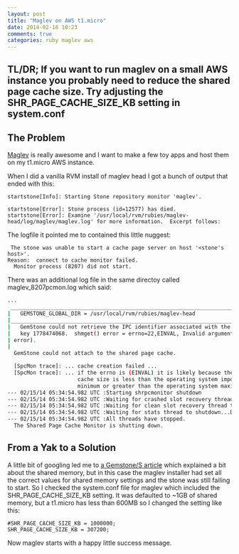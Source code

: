 ```yaml
---
layout: post
title: "Maglev on AWS t1.micro"
date: 2014-02-16 10:23
comments: true
categories: ruby maglev aws
---
```


## TL/DR; If you want to run maglev on a small AWS instance you probably need to reduce the shared page cache size. Try adjusting the SHR_PAGE_CACHE_SIZE_KB setting in system.conf

## The Problem
[Maglev](http://maglev.github.io/) is really awesome and I want to make a few toy apps and host them on my t1.micro AWS instance.

When I did a vanilla RVM install of maglev head I got a bunch of output that ended with this:

```
startstone[Info]: Starting Stone repository monitor 'maglev'.

startstone[Error]: Stone process (id=12577) has died.
startstone[Error]: Examine '/usr/local/rvm/rubies/maglev-head/log/maglev/maglev.log' for more information.  Excerpt follows:
```

The logfile it pointed me to contained this little nuggest:

```
 The stone was unable to start a cache page server on host '<stone's host>'.
Reason:  connect to cache monitor failed.
  Monitor process (8207) did not start.
```

There was an additional log file in the same directoy called maglev_8207pcmon.log which said:

```bash /usr/local/rvm/rubies/maglev-head/log/maglev/maglev_8207pcmon.log
...
 _____________________________________________________________________________
|   GEMSTONE_GLOBAL_DIR = /usr/local/rvm/rubies/maglev-head                   |
|_____________________________________________________________________________|
|   GemStone could not retrieve the IPC identifier associated with the memory |
|   key 1778474068.  shmget() error = errno=22,EINVAL, Invalid argument (programmer
| error).                                                                     |
|                                                                             |
  GemStone could not attach to the shared page cache.

  [SpcMon trace]: ... cache creation failed ...
  [SpcMon trace]: ... if the errno is (EINVAL) it is likely because the
                      cache size is less than the operating system imposed
                      minimum or greater than the operating system maximum.
--- 02/15/14 05:34:54.982 UTC :Starting shrpcmonitor shutdown
--- 02/15/14 05:34:54.982 UTC :Waiting for crashed slot recovery thread to shutdown...Done.
--- 02/15/14 05:34:54.982 UTC :Waiting for clean slot recovery thread to shutdown...Done.
--- 02/15/14 05:34:54.982 UTC :Waiting for stats thread to shutdown...Done.
--- 02/15/14 05:34:54.982 UTC :All threads have stopped.
  The Shared Page Cache Monitor is shutting down.
```

## From a Yak to a Solution

A little bit of googling led me to [a Gemstone/S article](http://programminggems.wordpress.com/2012/04/06/configuring-shared-memory/) which explained a bit about the shared memory, but in this case the maglev installer had set all the correct values for shared memory settings and the stone was still failing to start. So I checked the system.conf file for maglev which included the SHR_PAGE_CACHE_SIZE_KB setting. It was defaulted to ~1GB of shared memory, but a t1.micro has less than 600MB so I changed the setting like this:

```text /usr/local/rvm/rubies/maglev-head/etc/system.conf
#SHR_PAGE_CACHE_SIZE_KB = 1000000;
SHR_PAGE_CACHE_SIZE_KB = 307200;
```

Now maglev starts with a happy little success message.
